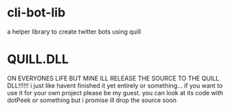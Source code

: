 # cli-bot-lib
 a helper library to create twitter bots using quill
# QUILL.DLL
 ON EVERYONES LIFE BUT MINE ILL RELEASE THE SOURCE TO THE QUILL DLL!!!!!!
 i just like havent finished it yet entirely or something...
 if you want to use it for your own project please be my guest. you can look at its code with dotPeek or something but i promise ill drop the source soon